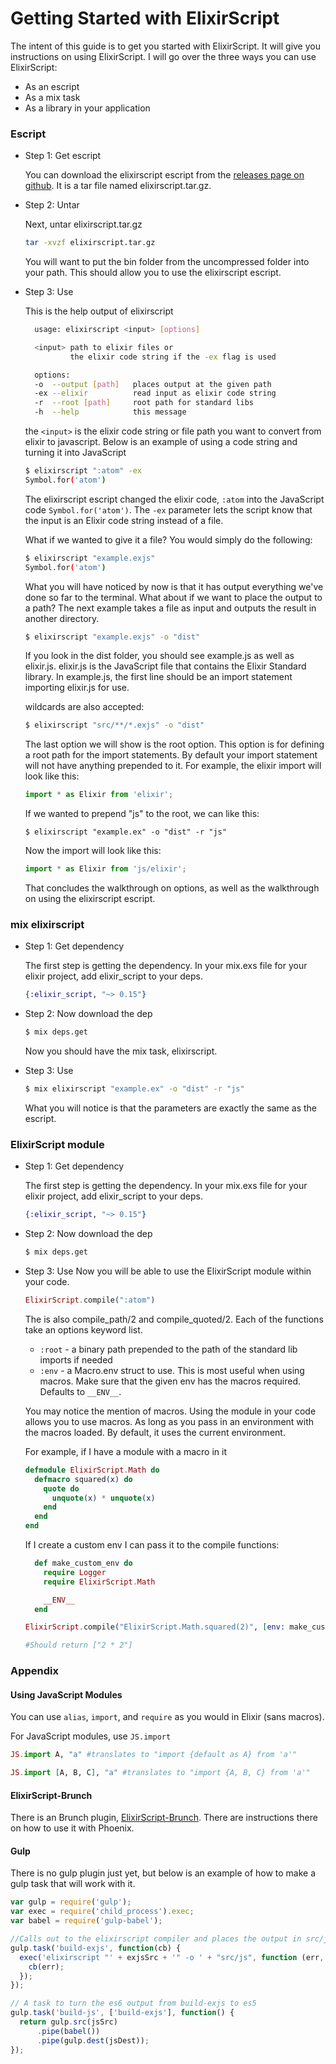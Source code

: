 # Getting Started with ElixirScript


The intent of this guide is to get you started with ElixirScript. It will give you instructions on using ElixirScript. I will go over the three ways you can use ElixirScript:

* As an escript
* As a mix task
* As a library in your application

### Escript

* Step 1: Get escript

    You can download the elixirscript escript from the [releases page on github](https://github.com/bryanjos/elixirscript/releases). It is a tar file named elixirscript.tar.gz.

* Step 2: Untar

    Next, untar elixirscript.tar.gz

    ```bash
    tar -xvzf elixirscript.tar.gz
    ```

    You will want to put the bin folder from the uncompressed folder into your path. This should allow you to use the elixirscript escript.

* Step 3: Use

    This is the help output of elixirscript

    ```bash
      usage: elixirscript <input> [options]

      <input> path to elixir files or
              the elixir code string if the -ex flag is used

      options:
      -o  --output [path]   places output at the given path
      -ex --elixir          read input as elixir code string
      -r  --root [path]     root path for standard libs
      -h  --help            this message
    ```

    the `<input>` is the elixir code string or file path you want to convert from elixir to javascript. Below is an example of using a code string and turning it into JavaScript

    ```bash
    $ elixirscript ":atom" -ex
    Symbol.for('atom')
    ```

    The elixirscript escript changed the elixir code, `:atom` into the JavaScript code `Symbol.for('atom')`. The `-ex` parameter lets the script know that the input is an Elixir code string instead of a file.

    What if we wanted to give it a file? You would simply do the following:

    ```bash
    $ elixirscript "example.exjs"
    Symbol.for('atom')
    ```

    What you will have noticed by now is that it has output everything we've done so far to the terminal. What about if we want to place the output to a path? The next example takes a file as input and outputs the result in another directory.

    ```bash
    $ elixirscript "example.exjs" -o "dist"
    ```

    If you look in the dist folder, you should see example.js as well as elixir.js. elixir.js is the JavaScript file that contains the Elixir Standard library. In example.js, the first line should be an import statement importing elixir.js for use.

    wildcards are also accepted:

    ```bash
    $ elixirscript "src/**/*.exjs" -o "dist"
    ```

    The last option we will show is the root option. This option is for defining a root path for the import statements. By default your import statement will not have anything prepended to it. For example, the elixir import will look like this:

    ```javascript
    import * as Elixir from 'elixir';
    ```

    If we wanted to prepend "js" to the root, we can like this:

    ```
    $ elixirscript "example.ex" -o "dist" -r "js"
    ```

    Now the import will look like this:

    ```javascript
    import * as Elixir from 'js/elixir';
    ```

    That concludes the walkthrough on options, as well as the walkthrough on using the elixirscript escript.

### mix elixirscript

* Step 1: Get dependency

    The first step is getting the dependency. In your mix.exs file for your elixir project, add elixir_script to your deps.

    ```elixir
    {:elixir_script, "~> 0.15"}
    ```

* Step 2: Now download the dep

    ```bash
    $ mix deps.get
    ```

    Now you should have the mix task, elixirscript.

* Step 3: Use
    ```bash
    $ mix elixirscript "example.ex" -o "dist" -r "js"
    ```

    What you will notice is that the parameters are exactly the same as the escript.

### ElixirScript module
* Step 1: Get dependency

    The first step is getting the dependency. In your mix.exs file for your elixir project, add elixir_script to your deps.

    ```elixir
    {:elixir_script, "~> 0.15"}
    ```

* Step 2: Now download the dep

    ```bash
    $ mix deps.get
    ```

* Step 3: Use
    Now you will be able to use the ElixirScript module within your code.

    ```elixir
    ElixirScript.compile(":atom")
    ```

    The is also compile_path/2 and compile_quoted/2. Each of the functions take an options keyword list.

     * `:root` - a binary path prepended to the path of the standard lib imports if needed
    * `:env` - a Macro.env struct to use. This is most useful when using macros. Make sure that the  given env has the macros required. Defaults to `__ENV__`.

    You may notice the mention of macros. Using the module in your code allows you to use macros. As long as you pass in an environment with the macros loaded. By default, it uses the current environment.

    For example, if I have a module with a macro in it

    ```elixir
    defmodule ElixirScript.Math do
      defmacro squared(x) do
        quote do
          unquote(x) * unquote(x)
        end
      end
    end
    ```

    If I create a custom env I can pass it to the compile functions:

    ```elixir
      def make_custom_env do
        require Logger
        require ElixirScript.Math

        __ENV__
      end

    ElixirScript.compile("ElixirScript.Math.squared(2)", [env: make_custom_env])

    #Should return ["2 * 2"]
    ```



### Appendix

#### Using JavaScript Modules

You can use `alias`, `import`, and `require` as you would in Elixir (sans macros).

For JavaScript modules, use `JS.import`

```elixir
JS.import A, "a" #translates to "import {default as A} from 'a'"

JS.import [A, B, C], "a" #translates to "import {A, B, C} from 'a'"
```


#### ElixirScript-Brunch

There is an Brunch plugin, [ElixirScript-Brunch](https://www.npmjs.com/package/elixirscript-brunch).
There are instructions there on how to use it with Phoenix.

#### Gulp

There is no gulp plugin just yet, but below is an example of how to make a gulp
task that will work with it.

```javascript
var gulp = require('gulp');
var exec = require('child_process').exec;
var babel = require('gulp-babel');

//Calls out to the elixirscript compiler and places the output in src/js
gulp.task('build-exjs', function(cb) {
  exec('elixirscript "' + exjsSrc + '" -o ' + "src/js", function (err, stdout, stderr) {
    cb(err);
  });
});

// A task to turn the es6 output from build-exjs to es5
gulp.task('build-js', ['build-exjs'], function() {
  return gulp.src(jsSrc)
      .pipe(babel())
      .pipe(gulp.dest(jsDest));
});
```
